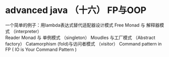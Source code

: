 # advanced java （十六） FP与OOP

一个简单的例子：用lambda表达式替代适配器设计模式
 Free Monad 与 解释器模式 （interpreter）  
Reader Monad 与 单例模式 （singleton）
Moudles 与工厂模式 （Abstract factory）
Catamorphism (fold)与访问者模式 （visitor）
Command pattern in FP ( IO is Your Command Pattern )
